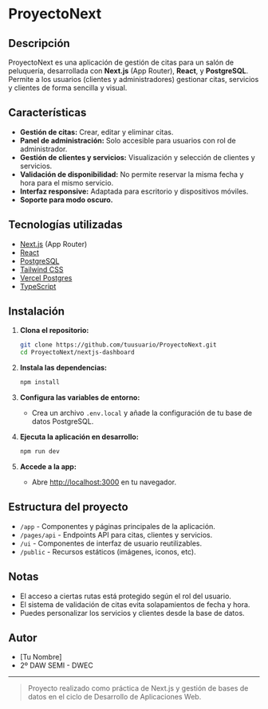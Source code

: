 # ProyectoNext

## Descripción

ProyectoNext es una aplicación de gestión de citas para un salón de peluquería, desarrollada con **Next.js** (App Router), **React**, y **PostgreSQL**. Permite a los usuarios (clientes y administradores) gestionar citas, servicios y clientes de forma sencilla y visual.

## Características

- **Gestión de citas:** Crear, editar y eliminar citas.
- **Panel de administración:** Solo accesible para usuarios con rol de administrador.
- **Gestión de clientes y servicios:** Visualización y selección de clientes y servicios.
- **Validación de disponibilidad:** No permite reservar la misma fecha y hora para el mismo servicio.
- **Interfaz responsive:** Adaptada para escritorio y dispositivos móviles.
- **Soporte para modo oscuro.**

## Tecnologías utilizadas

- [Next.js](https://nextjs.org/) (App Router)
- [React](https://react.dev/)
- [PostgreSQL](https://www.postgresql.org/)
- [Tailwind CSS](https://tailwindcss.com/)
- [Vercel Postgres](https://vercel.com/docs/storage/vercel-postgres)
- [TypeScript](https://www.typescriptlang.org/)

## Instalación

1. **Clona el repositorio:**
   ```bash
   git clone https://github.com/tuusuario/ProyectoNext.git
   cd ProyectoNext/nextjs-dashboard
   ```

2. **Instala las dependencias:**
   ```bash
   npm install
   ```

3. **Configura las variables de entorno:**
   - Crea un archivo `.env.local` y añade la configuración de tu base de datos PostgreSQL.

4. **Ejecuta la aplicación en desarrollo:**
   ```bash
   npm run dev
   ```

5. **Accede a la app:**
   - Abre [http://localhost:3000](http://localhost:3000) en tu navegador.

## Estructura del proyecto

- `/app` - Componentes y páginas principales de la aplicación.
- `/pages/api` - Endpoints API para citas, clientes y servicios.
- `/ui` - Componentes de interfaz de usuario reutilizables.
- `/public` - Recursos estáticos (imágenes, iconos, etc).

## Notas

- El acceso a ciertas rutas está protegido según el rol del usuario.
- El sistema de validación de citas evita solapamientos de fecha y hora.
- Puedes personalizar los servicios y clientes desde la base de datos.

## Autor

- [Tu Nombre]  
- 2º DAW SEMI - DWEC

---

> Proyecto realizado como práctica de Next.js y gestión de bases de datos en el ciclo de Desarrollo de Aplicaciones Web.